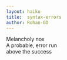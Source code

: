 ```yaml
---
layout: haiku
title:  syntax-errors
author: Rohan-GD
---
```


Melancholy nox<br>
A probable, error run<br>
above the success<br>
